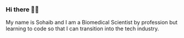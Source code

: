 ### Hi there 👋🏼

My name is Sohaib and I am a Biomedical Scientist by profession but learning to code so that I can transition into the tech industry.
<!--
**Sohaib-01/Sohaib-01** is a ✨ _special_ ✨ repository because its `README.md` (this file) appears on your GitHub profile.


- 🌱 I’m currently on a bootcamp with The Coders Guild, so I am enjoying my journey of learning coding.
- 👯 I’m looking to collaborate on ...
- 🤔 I’m looking for help with ...
- 💬 Ask me about ...
- 📫 How to reach me: ...
- 😄 Pronouns: ...
- ⚡ Fun fact: ...
-->
